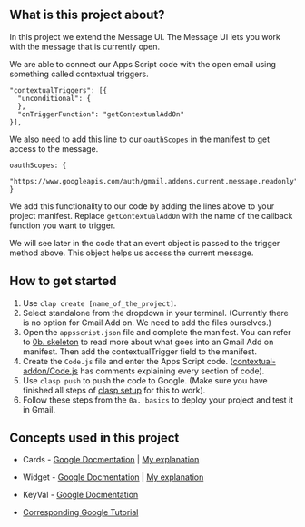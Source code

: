 ## What is this project about?
In this project we extend the Message UI. 
The Message UI lets you work with the message that is currently open. 

We are able to connect our Apps Script code with the open email using something called contextual triggers. 
```
"contextualTriggers": [{
  "unconditional": {
  },
  "onTriggerFunction": "getContextualAddOn"
}],
```

We also need to add this line to our `oauthScopes` in the manifest to get access 
to the message.
```
oauthScopes: {
  "https://www.googleapis.com/auth/gmail.addons.current.message.readonly"
}
```

We add this functionality to our code by adding the lines above to your project manifest. 
Replace `getContextualAddOn` with the name of the callback function you want to trigger. 

We will see later in the code that an event object is passed to the trigger method above. 
This object helps us access the current message.

## How to get started
1. Use `clap create [name_of_the_project]`.
2. Select standalone from the dropdown in your terminal. 
(Currently there is no option for Gmail Add on. 
We need to add the files ourselves.)
3. Open the `appsscript.json` file and complete the manifest. 
You can refer to [0b. skeleton](https://github.com/hdg-utd/gmail-addon-tutorial/tree/master/0b.%20skeleton) 
to read more about what goes into an Gmail Add on manifest. 
Then add the contextualTrigger field to the manifest.
4. Create the `Code.js` file and enter the Apps Script code. 
([contextual-addon/Code.js](https://github.com/hdg-utd/gmail-addon-tutorial/blob/master/1.%20contextual-addon/Code.js) 
has comments explaining every section of code).
5. Use `clasp push` to push the code to Google. (Make sure you have finished all steps of 
[clasp setup](https://github.com/google/clasp) for this to work).
6. Follow these steps from the `0a. basics` to deploy your project and test it in Gmail. 

## Concepts used in this project
* Cards - [Google Docmentation](https://developers.google.com/gmail/add-ons/concepts/cards)
| [My explanation]()
* Widget - [Google Docmentation](https://developers.google.com/gmail/add-ons/concepts/widgets)
| [My explanation]()
* KeyVal - [Google Docmentation](https://developers.google.com/apps-script/reference/card-service/key-value)


* [Corresponding Google Tutorial](https://developers.google.com/gmail/add-ons/how-tos/extending-message-ui)
